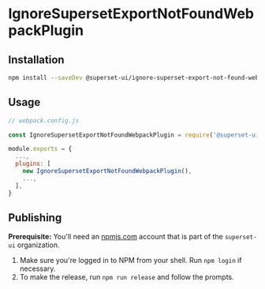 # IgnoreSupersetExportNotFoundWebpackPlugin

## Installation

```bash
npm install --saveDev @superset-ui/ignore-superset-export-not-found-webpack-plugin
```

## Usage

```js
// webpack.config.js

const IgnoreSupersetExportNotFoundWebpackPlugin = require('@superset-ui/ignore-superset-export-not-found-webpack-plugin')

module.exports = {
  ...,
  plugins: [
    new IgnoreSupersetExportNotFoundWebpackPlugin(),
    ...,
  ],
}
```

## Publishing

**Prerequisite:** You'll need an [npmjs.com](https://npmjs.com) account that is part of the `superset-ui` organization.

1. Make sure you're logged in to NPM from your shell. Run `npm login` if necessary.
2. To make the release, run `npm run release` and follow the prompts.
